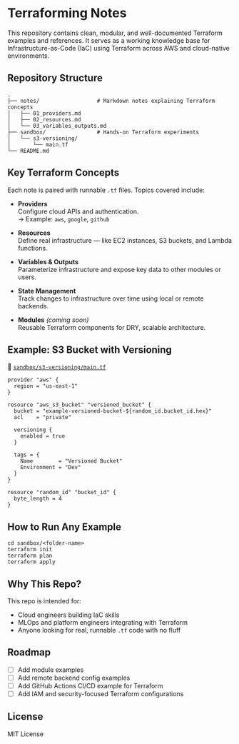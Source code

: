 # Terraforming Notes 

This repository contains clean, modular, and well-documented Terraform examples and references. It serves as a working knowledge base for Infrastructure-as-Code (IaC) using Terraform across AWS and cloud-native environments.

## Repository Structure

```
.
├── notes/                  # Markdown notes explaining Terraform concepts
│   ├── 01_providers.md
│   ├── 02_resources.md
│   └── 03_variables_outputs.md
├── sandbox/                # Hands-on Terraform experiments
│   └── s3-versioning/
│       └── main.tf
└── README.md
```

## Key Terraform Concepts

Each note is paired with runnable `.tf` files. Topics covered include:

- **Providers**  
  Configure cloud APIs and authentication.  
  → Example: `aws`, `google`, `github`

- **Resources**  
  Define real infrastructure — like EC2 instances, S3 buckets, and Lambda functions.

- **Variables & Outputs**  
  Parameterize infrastructure and expose key data to other modules or users.

- **State Management**  
  Track changes to infrastructure over time using local or remote backends.

- **Modules** *(coming soon)*  
  Reusable Terraform components for DRY, scalable architecture.

## Example: S3 Bucket with Versioning

📁 [`sandbox/s3-versioning/main.tf`](sandbox/s3-versioning/main.tf)

```hcl
provider "aws" {
  region = "us-east-1"
}

resource "aws_s3_bucket" "versioned_bucket" {
  bucket = "example-versioned-bucket-${random_id.bucket_id.hex}"
  acl    = "private"

  versioning {
    enabled = true
  }

  tags = {
    Name        = "Versioned Bucket"
    Environment = "Dev"
  }
}

resource "random_id" "bucket_id" {
  byte_length = 4
}
```

## How to Run Any Example

```
cd sandbox/<folder-name>
terraform init
terraform plan
terraform apply
```

## Why This Repo?

This repo is intended for:
- Cloud engineers building IaC skills
- MLOps and platform engineers integrating with Terraform
- Anyone looking for real, runnable `.tf` code with no fluff

## Roadmap

- [ ] Add module examples
- [ ] Add remote backend config examples
- [ ] Add GitHub Actions CI/CD example for Terraform
- [ ] Add IAM and security-focused Terraform configurations

## License

MIT License

